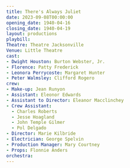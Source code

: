 ```yaml
---
title: There's Always Juliet
date: 2023-09-08T00:00:00
opening_date: 1940-04-16
closing_date: 1940-04-19
layout: productions
playbill:
Theatre: Theatre Jacksonville
Venue: Little Theatre
cast:
- Dwight Houston: Burton Webster, Jr.
- Florence: Patty Frederick
- Leonora Perrycoste: Margaret Hunter
- Peter Walmsley: Clifford Rogero
crew:
- Make-up: Jean Runyon
- Assistant: Eleonor Edwards
- Assistant to Director: Eleanor Macclinchey
- Crew Assistant:
  - Charles Roberts
  - Jesse Hoagland
  - John Temple Gilmer
  - Pol Delgado
- Director: Marie Kilbride
- Electrician: George Spelvin
- Production Manager: Mary Courtney
- Props: Flonnie Anders
orchestra:
---
```


